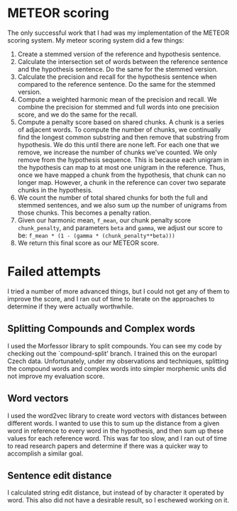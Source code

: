 METEOR scoring
========================================
The only successful work that I had was my implementation of the METEOR scoring
system. My meteor scoring system did a few things:

1. Create a stemmed version of the reference and hypothesis sentence.
2. Calculate the intersection set of words between the reference sentence and
   the hypothesis sentence. Do the same for the stemmed version.
3. Calculate the precision and recall for the hypothesis sentence when compared
   to the reference sentence. Do the same for the stemmed version.
4. Compute a weighted harmonic mean of the precision and recall. We combine the
   precision for stemmed and full words into one precision score, and we do the
   same for the recall.
5. Compute a penalty score based on shared chunks. A chunk is a series of
   adjacent words. To compute the number of chunks, we continually find the
   longest common substring and then remove that substring from hypothesis. We
   do this until there are none left. For each one that we remove, we increase
   the number of chunks we've counted. We only remove from the hypothesis
   sequence. This is because each unigram in the hypothesis can map to at most
   one unigram in the reference. Thus, once we have mapped a chunk from the
   hypothesis, that chunk can no longer map. However, a chunk in the reference
   can cover two separate chunks in the hypothesis.
6. We count the number of total shared chunks for both the full and stemmed
   sentences, and we also sum up the number of unigrams from those chunks. This
   becomes a penalty ration.
7. Given our harmonic mean, `f_mean`, our chunk penalty score `chunk_penalty`,
   and parameters `beta` and `gamma`, we adjust our score to be:
       `f_mean * (1 - (gamma * (chunk_penalty**beta)))`
8. We return this final score as our METEOR score.


Failed attempts
========================================
I tried a number of more advanced things, but I could not get any of them to
improve the score, and I ran out of time to iterate on the approaches to
determine if they were actually worthwhile.

Splitting Compounds and Complex words
----------------------------------------
I used the Morfessor library to split compounds. You can see my code by checking
out the `compound-split' branch. I trained this on the europarl Czech
data. Unfortunately, under my observations and techniques, splitting the
compound words and complex words into simpler morphemic units did not improve my
evaluation score.

Word vectors
----------------------------------------
I used the word2vec library to create word vectors with distances between
different words. I wanted to use this to sum up the distance from a given word
in reference to every word in the hypothesis, and then sum up these values for
each reference word. This was far too slow, and I ran out of time to read
research papers and determine if there was a quicker way to accomplish a similar
goal.


Sentence edit distance
----------------------------------------
I calculated string edit distance, but instead of by character it operated by
word. This also did not have a desirable result, so I eschewed working on it.


<!---
Local Variables:
mode: markdown
fill-column: 80
eval: (auto-fill-mode 1)
End:
-->
